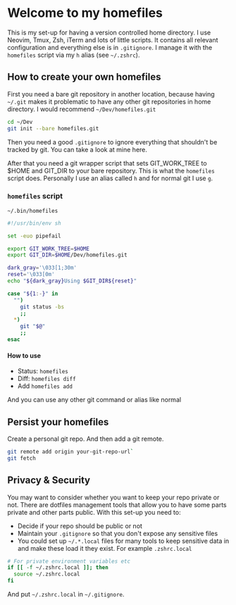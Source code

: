 # Welcome to my homefiles

This is my set-up for having a version controlled home directory. I use Neovim,
Tmux, Zsh, iTerm and lots of little scripts. It contains all relevant
configuration and everything else is in `.gitignore`. I manage it with the
`homefiles` script via my `h` alias (see `~/.zshrc`).

## How to create your own homefiles

First you need a bare git repository in another location, because having
`~/.git` makes it problematic to have any other git repositories in home
directory. I would recommend `~/Dev/homefiles.git`

```sh
cd ~/Dev
git init --bare homefiles.git
```

Then you need a good `.gitignore` to ignore everything that shouldn't be
tracked by git. You can take a look at mine here.

After that you need a git wrapper script that sets GIT_WORK_TREE to $HOME and
GIT_DIR to your bare repository. This is what the `homefiles` script does.
Personally I use an alias called `h` and for normal git I use `g`.

### `homefiles` script

`~/.bin/homefiles`

```sh
#!/usr/bin/env sh

set -euo pipefail

export GIT_WORK_TREE=$HOME
export GIT_DIR=$HOME/Dev/homefiles.git

dark_gray='\033[1;30m'
reset='\033[0m'
echo "${dark_gray}Using $GIT_DIR${reset}"

case "${1:-}" in
  "")
    git status -bs
    ;;
  *)
    git "$@"
    ;;
esac
```

#### How to use

- Status: `homefiles`
- Diff: `homefiles diff`
- Add `homefiles add`

And you can use any other git command or alias like normal

## Persist your homefiles

Create a personal git repo.
And then add a git remote.

```sh
git remote add origin your-git-repo-url`
git fetch
```

## Privacy & Security

You may want to consider whether you want to keep your repo private or not.
There are dotfiles management tools that allow you to have some parts private
and other parts public. With this set-up you need to:

- Decide if your repo should be public or not
- Maintain your `.gitignore` so that you don't expose any sensitive files
- You could set up `~/.*.local` files for many tools to keep sensitive data in
  and make these load it they exist. For example `.zshrc.local`

```sh
# For private environment variables etc
if [[ -f ~/.zshrc.local ]]; then
  source ~/.zshrc.local
fi
```

And put `~/.zshrc.local` in `~/.gitignore`.
